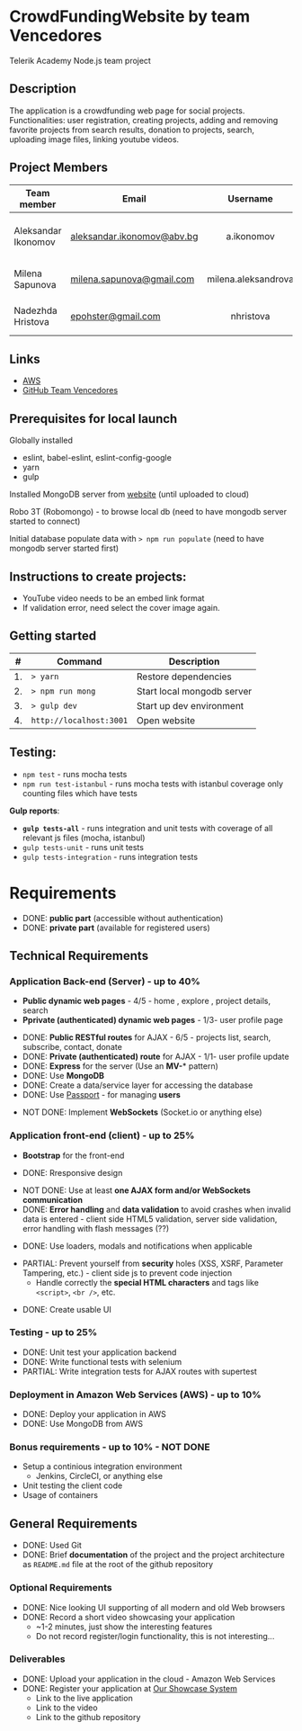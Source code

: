 # CrowdFundingWebsite by team Vencedores
Telerik Academy Node.js team project

## Description
The application is a crowdfunding web page for social projects. Functionalities: user registration, creating projects, adding and removing favorite projects from search results, donation to projects, search, uploading image files, linking youtube videos.


## Project Members

| Team member         | Email                       | Username      |    Tasks                        |
| ------------        | -------                     | :------:      | -------------------------       |
| Aleksandar Ikonomov | aleksandar.ikonomov@abv.bg  | a.ikonomov    | User profile page, authentication, UT                   |
| Milena Sapunova     | milena.sapunova@gmail.com       | milena.aleksandrova   | Project page, file uploads, Selenium  |
| Nadezhda Hristova   | epohster@gmail.com          | nhristova     | Home, explore page, feedback, UT     |


## Links
- [AWS](http://ec2-18-220-86-168.us-east-2.compute.amazonaws.com)
- [GitHub Team Vencedores](https://github.com/TeamVencedores/CrowdFundingWebsite)

## Prerequisites for local launch

Globally installed 
- eslint, babel-eslint, eslint-config-google
- yarn
- gulp

Installed MongoDB server from [website](https://www.mongodb.com/) (until uploaded to cloud)

Robo 3T (Robomongo) - to browse local db (need to have mongodb server started to connect)

Initial database populate data with `> npm run populate` (need to have mongodb server started first)


## Instructions to create projects:
- YouTube video needs to be an embed link format
- If validation error, need select the cover image again.

## Getting started
| #   | Command                 | Description                |
| --- | ----------------------- | -------------------------- |
| 1.  | `> yarn`                | Restore dependencies       |
| 2.  | `> npm run mong`        | Start local mongodb server |
| 3.  | `> gulp dev`            | Start up dev environment   |
| 4.  | `http://localhost:3001` | Open website               |

## Testing:
- `npm test` - runs mocha tests
- `npm run test-istanbul` - runs mocha tests with istanbul coverage only counting files which have tests

**Gulp reports**:
- **`gulp tests-all`** - runs integration and unit tests with coverage of all relevant js files (mocha, istanbul)
- `gulp tests-unit` - runs unit tests
- `gulp tests-integration` - runs integration tests

# Requirements

+ DONE: **public part** (accessible without authentication)
+ DONE: **private part** (available for registered users)

## Technical Requirements

### Application Back-end (Server) - up to 40%

- **Public dynamic web pages** - 4/5 - home , explore , project details, search
- **Pprivate (authenticated) dynamic web pages** - 1/3- user profile page
+ DONE: **Public RESTful routes** for AJAX - 6/5 - projects list, search,  subscribe, contact, donate
+ DONE: **Private (authenticated) route** for AJAX - 1/1- user profile update
+ DONE: **Express** for the server (Use an **MV-*** pattern)
+ DONE: Use **MongoDB**
+ DONE: Create a data/service layer for accessing the database
+ DONE: Use [Passport](http://passportjs.org/) - for managing **users**
- NOT DONE: Implement **WebSockets** (Socket.io or anything else)

### Application front-end (client) - up to 25%

- **Bootstrap** for the front-end
+ DONE: Rresponsive design
- NOT DONE: Use at least **one AJAX form and/or WebSockets communication**
- DONE: **Error handling** and **data validation** to avoid crashes when invalid data is entered - client side HTML5 validation, server side validation, error handling with flash messages (??)
+ DONE: Use loaders, modals and notifications when applicable
- PARTIAL: Prevent yourself from **security** holes (XSS, XSRF, Parameter Tampering, etc.) - client side js to prevent code injection
  - Handle correctly the **special HTML characters** and tags like `<script>`, `<br />`, etc.
+ DONE: Create usable UI

### Testing - up to 25%

- DONE: Unit test your application backend
- DONE: Write functional tests with selenium
- PARTIAL: Write integration tests for AJAX routes with supertest

### Deployment in Amazon Web Services (AWS) - up to 10%

- DONE: Deploy your application in AWS
- DONE: Use MongoDB from AWS

### Bonus requirements - up to 10% - NOT DONE

- Setup a continious integration environment
  - Jenkins, CircleCI, or anything else
- Unit testing the client code
- Usage of containers

##  General Requirements

- DONE: Used Git
- DONE: Brief **documentation** of the project and the project architecture as `README.md` file at the root of the github repository

### Optional Requirements

- DONE: Nice looking UI supporting of all modern and old Web browsers
- DONE: Record a short video showcasing your application
  - ~1-2 minutes, just show the interesting features
  - Do not record register/login functionality, this is not interesting...

### Deliverables

- DONE: Upload your application in the cloud - Amazon Web Services
- DONE: Register your application at [Our Showcase System](http://best.telerikacademy.com)
  - Link to the live application
  - Link to the video
  - Link to the github repository


